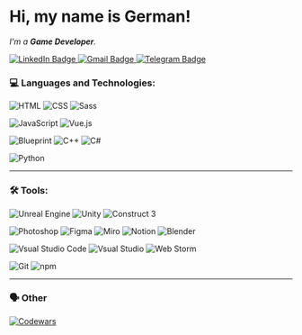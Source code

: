 # Hi, my name is **German**!

<!--
<div id="header" align="center">
  <img src="" width="100"/>
</div>
-->
_I'm a **Game Developer**._
<!--_My personal site: [german-sh.ru](https://german-sh.ru/)_-->

<div id="badges">
  <a href="https://www.linkedin.com/in/germansakhno/">
    <img src="https://img.shields.io/badge/LinkedIn-0A66C2?style=for-the-badge&logo=linkedin&logoColor=white" alt="LinkedIn Badge"/>
  </a>
  <a href="https://hermanquaintit@gmail.com">
    <img src="https://img.shields.io/badge/Gmail-EA4335?style=for-the-badge&logo=Gmail&logoColor=white" alt="Gmail Badge"/>
  </a>
  <a href="https://t.me/GermanQuaint">
    <img src="https://img.shields.io/badge/telegram-26A5E4?style=for-the-badge&logo=telegram&logoColor=white" alt="Telegram Badge"/>
  </a>
</div>

### 💻 Languages and Technologies:
![HTML](https://img.shields.io/badge/-HTML-373f48?style=flat-square&logo=html5&logoColor=E34F26)
![CSS](https://img.shields.io/badge/-CSS-373f48?style=flat-square&logo=CSS3&logoColor=1572B6)
![Sass](https://img.shields.io/badge/-Sass-373f48?style=flat-square&logo=sass&logoColor=CC6699)

![JavaScript](https://img.shields.io/badge/-JavaScript-373f48?style=flat-square&logo=javaScript&logoColor=F7DF1E)
![Vue.js](https://img.shields.io/badge/-Vue.js-373f48?style=flat-square&logo=Vue.js&logoColor=4FC08D)

![Blueprint](https://img.shields.io/badge/-Blueprint-373f48?style=flat-square&logo=blueprint&logoColor=137CBD)
![C++](https://img.shields.io/badge/-C++-373f48?style=flat-square&logo=cplusplus&logoColor=00599C)
![C#](https://img.shields.io/badge/-C_Sharp-373f48?style=flat-square&logo=csharp&logoColor=239120)

![Python](https://img.shields.io/badge/-Python-373f48?style=flat-square&logo=Python&logoColor=3776AB)

---
### 🛠 Tools:
![Unreal Engine](https://img.shields.io/badge/-Unreal_Engine-373f48?style=flat-square&logo=unrealengine&logoColor=0E1128)
![Unity](https://img.shields.io/badge/-Unity-373f48?style=flat-square&logo=unity&logoColor=FFFFFF)
![Сonstruct 3](https://img.shields.io/badge/-Сonstruct_3-373f48?style=flat-square&logo=construct3&logoColor=00FFDA)

![Photoshop](https://img.shields.io/badge/-Photoshop-373f48?style=flat-square&logo=adobephotoshop&logoColor=31A8FF)
![Figma](https://img.shields.io/badge/-Figma-373f48?style=flat-square&logo=figma&logoColor=F24E1E)
![Miro](https://img.shields.io/badge/-Miro-373f48?style=flat-square&logo=miro&logoColor=050038)
![Notion](https://img.shields.io/badge/-Notion-373f48?style=flat-square&logo=notion&logoColor=000000)
![Blender](https://img.shields.io/badge/-Blender-373f48?style=flat-square&logo=blender&logoColor=F5792A)

![Vsual Studio Code](https://img.shields.io/badge/-Visual_Studio_Code-373f48?style=flat-square&logo=visualstudiocode&logoColor=007ACC)
![Vsual Studio](https://img.shields.io/badge/-Visual_Studio-373f48?style=flat-square&logo=visualstudio&logoColor=5C2D91)
![Web Storm](https://img.shields.io/badge/-WebStorm-373f48?style=flat-square&logo=WebStorm&logoColor=07C3F2)

![Git](https://img.shields.io/badge/-Git-373f48?style=flat-square&logo=git&logoColor=F05032)
![npm](https://img.shields.io/badge/-npm-373f48?style=flat-square&logo=npm&logoColor=CB3837)

---
### 🗣️ Other
[![Codewars](https://img.shields.io/badge/-Codewars-373f48?style=flat-square&logo=codewars&logoColor=B1361E)](https://www.codewars.com/users/GermanQuaint)
<!--
[![YouTube](https://img.shields.io/badge/-YouTube-373f48?style=flat-square&logo=youtube&logoColor=FF0000)](#)
[![Pinterest](https://img.shields.io/badge/-Pinterest-373f48?style=flat-square&logo=pinterest&logoColor=BD081C)](#)
[![Sketchfab](https://img.shields.io/badge/-Sketchfab-373f48?style=flat-square&logo=sketchfab&logoColor=1CAAD9)](#)
[![Steam](https://img.shields.io/badge/-Steam-373f48?style=flat-square&logo=steam&logoColor=000000)](#)
[![Twitch](https://img.shields.io/badge/-Twitch-373f48?style=flat-square&logo=twitch&logoColor=9146FF)](#)
-->

<!--
---
### ⚙️ My Stats 
![Your Repository's Stats](https://github-readme-stats.vercel.app/api/top-langs/?username=GermanQuaint&theme=radical&layout=compact)
![DenverCoder1's github streak](https://github-readme-streak-stats.herokuapp.com/?user=GermanQuaint&theme=radical)
---
-->

<!-- https://github.com/DenverCoder1/github-readme-streak-stats -->
<!-- https://shields.io/ -->
<!-- https://simpleicons.org/ -->
<!-- https://github.com/simple-icons/simple-icons/blob/master/slugs.md -->
<!--https://github.com/ikatyang/emoji-cheat-sheet/blob/master/README.md-->




<!--
**GermanQuaint/GermanQuaint** is a ✨ _special_ ✨ repository because its `README.md` (this file) appears on your GitHub profile.

Here are some ideas to get you started:

- 🔭 I’m currently working on ...
- 🌱 I’m currently learning ...
- 👯 I’m looking to collaborate on ...
- 🤔 I’m looking for help with ...
- 💬 Ask me about ...
- 📫 How to reach me: ...
- 😄 Pronouns: ...
- ⚡ Fun fact: ...
-->
<div align="center">
  <br>
<img src="https://komarev.com/ghpvc/?username=GermanQuaint&style=flat-square&color=FFC0CB" alt=""/>
</div>
